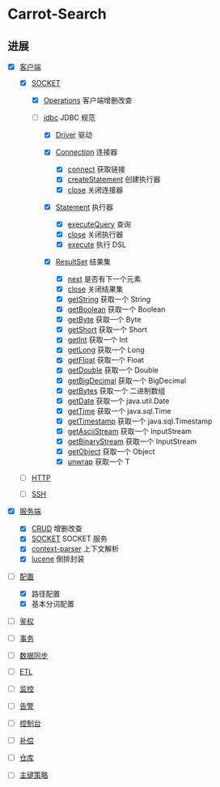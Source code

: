 # Carrot-Search
## 进展

* [x] [客户端](./README.md)
    - [x] [SOCKET](./README.md)
      - [x] [Operations](./README.md) 客户端增删改查
        
      - [ ] [jdbc](./README.md)  JDBC 规范
        - [x] [Driver](./README.md)  驱动
         
        - [x] [Connection](./README.md) 连接器
          - [x] [connect](./README.md) 获取链接
          - [x] [createStatement](./README.md) 创建执行器
          - [x] [close](./README.md) 关闭连接器
         
        - [x] [Statement](./README.md) 执行器
          - [x] [executeQuery](./README.md) 查询
          - [x] [close](./README.md) 关闭执行器
          - [x] [execute](./README.md) 执行 DSL
          
        - [x] [ResultSet](./README.md) 结果集
          - [x] [next](./README.md) 是否有下一个元素
          - [x] [close](./README.md) 关闭结果集
          - [x] [getString](./README.md) 获取一个 String
          - [x] [getBoolean](./README.md) 获取一个 Boolean
          - [x] [getByte](./README.md) 获取一个 Byte
          - [x] [getShort](./README.md) 获取一个 Short
          - [x] [getInt](./README.md) 获取一个 Int
          - [x] [getLong](./README.md) 获取一个 Long
          - [x] [getFloat](./README.md) 获取一个 Float
          - [x] [getDouble](./README.md) 获取一个 Double
          - [x] [getBigDecimal](./README.md) 获取一个 BigDecimal
          - [x] [getBytes](./README.md) 获取一个 二进制数组
          - [x] [getDate](./README.md) 获取一个 java.util.Date
          - [x] [getTime](./README.md) 获取一个 java.sql.Time
          - [x] [getTimestamp](./README.md) 获取一个 java.sql.Timestamp
          - [x] [getAsciiStream](./README.md) 获取一个 InputStream
          - [x] [getBinaryStream](./README.md) 获取一个 InputStream
          - [x] [getObject](./README.md) 获取一个 Object
          - [x] [unwrap](./README.md) 获取一个 T
  
    - [ ] [HTTP](./README.md)
     
    - [ ] [SSH](./README.md)


* [x] [服务端](./README.md)
  - [x] [CRUD](./README.md) 增删改查
  - [x] [SOCKET](./README.md) SOCKET 服务  
  - [x] [context-parser](./README.md) 上下文解析
  - [x] [lucene](./README.md)  倒排封装
  
* [ ] [配置](./README.md)
  - [x] 路径配置
  - [x] 基本分词配置

* [ ] [鉴权](./README.md)
  
* [ ] [事务](./README.md)
  
* [ ] [数据同步](./README.md)
  
* [ ] [ETL](./README.md)
  
* [ ] [监控](./README.md)
  
* [ ] [告警](./README.md)
  
* [ ] [控制台](./README.md)
  
* [ ] [补偿](./README.md)

* [ ] [仓库](./README.md)
  
* [ ] [主键策略](./README.md)

